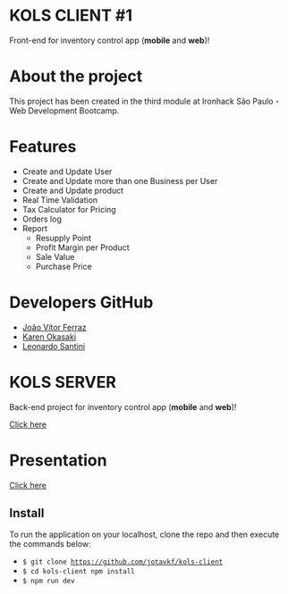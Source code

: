 # KOLS CLIENT #1

Front-end for inventory control app (**mobile** and **web**)!

# About the project

This project has been created in the third module at Ironhack São Paulo - Web Development Bootcamp.


# Features

- Create and Update User
- Create and Update more than one Business per User 
- Create and Update product
- Real Time Validation
- Tax Calculator for Pricing
- Orders log
- Report
	- Resupply Point 
	- Profit Margin per Product 
	- Sale Value
	- Purchase Price
	 
# Developers GitHub

- [João Vítor Ferraz](https://github.com/jotavkf)
- [Karen Okasaki](https://github.com/karenokasaki)
- [Leonardo Santini](https://github.com/LeoSantini)

# KOLS SERVER

Back-end project for inventory control app (**mobile** and **web**)!

[Click here](https://github.com/karenokasaki/kols-server)

# Presentation

[Click here](https://www.canva.com/design/DAE6l1qSFZI/xZhufOFHCylg5A8tYSolLw/view?utm_content=DAE6l1qSFZI&utm_campaign=designshare&utm_medium=link&utm_source=sharebutton)

## Install
To run the application on your localhost, clone the repo and then execute the commands below:

- <code>$ git clone https://github.com/jotavkf/kols-client</code>
- <code>$ cd kols-client npm install</code>
- <code>$ npm run dev </code>
